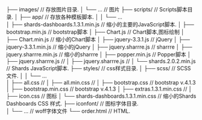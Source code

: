 ├── images/                             // 存放图片目录.
│    └── ...                            // 图片
├── scripts/                            // Scripts脚本目录.
│   ├── app/                            // 存放各种模板脚本.
│   │   └── ...                     
│   ├── shards-dashboards.1.3.1.min.js  // 缩小的主要的JavaScript脚本.
│   ├── bootstrap.min.js                // bootstrap脚本
│   ├── Chart.js                        // Chart脚本,图标绘制
│   ├── Chart.min.js                    // 缩小的Chart脚本
│   ├── jquery-3.3.1.js                 // jQuery
│   ├── jquery-3.3.1.min.js             // 缩小的jQuery
│   ├── jquery.sharrre.js               // sharrre
│   ├── jquery.sharrre.min.js           // 缩小的sharrre
│   ├── popper.min.js                   // Popper脚本
│   ├── jquery.sharrre.js               //
│   ├── jquery.sharrre.js               //
│   └── shards.2.0.2.min.js             // Shards JavaScript脚本.
├── styles/                             // css样式目录.
│   ├── scss/                           // SCSS 文件.
│   │   └── ...                 
│   ├── all.css                         // 
│   ├── all.min.css                     // 
│   ├── bootstrap.css                   // bootstrap v.4.1.3
│   ├── bootstrap.min.css               // bootstrap v.4.1.3
│   ├── extras.1.3.1.min.css            // 
│   ├── icon.css                        // 图标
│   └── shards-dashboards.1.3.1.min.css // 缩小的Shards Dashboards CSS 样式.
├── iconfont/                           // 图标字体目录.               
│    └── ...                            // woff字体文件
└── order.html                          // HTML.                                  